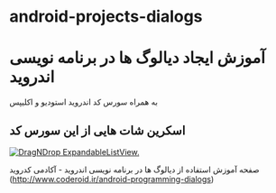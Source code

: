 # android-projects-dialogs
آموزش ایجاد دیالوگ ها در برنامه نویسی اندروید
=======

به همراه سورس کد اندروید استودیو و اکلیپس

اسکرین شات هایی از این سورس کد
--------------------------------

[![DragNDrop ExpandableListView.](http://www.coderoid.ir/wp-content/uploads/2017/11/android-project-dialogs.png)](https://www.coderoid.ir/android-programming-dialogs)

صفحه آموزش استفاده از دیالوگ ها در برنامه نویسی اندروید - آکادمی کدروید
(http://www.coderoid.ir/android-programming-dialogs)
